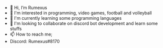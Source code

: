 - 👋 Hi, I’m Rumexus
- 👀 I'm interested in programming, video games, football and volleyball
- 🌱 I'm currently learning some programming languages
- 💞️ I'm looking to collaborate on discord bot development and learn some stuffs
- 📫 How to reach me;
- Discord: Rumexus#8170
